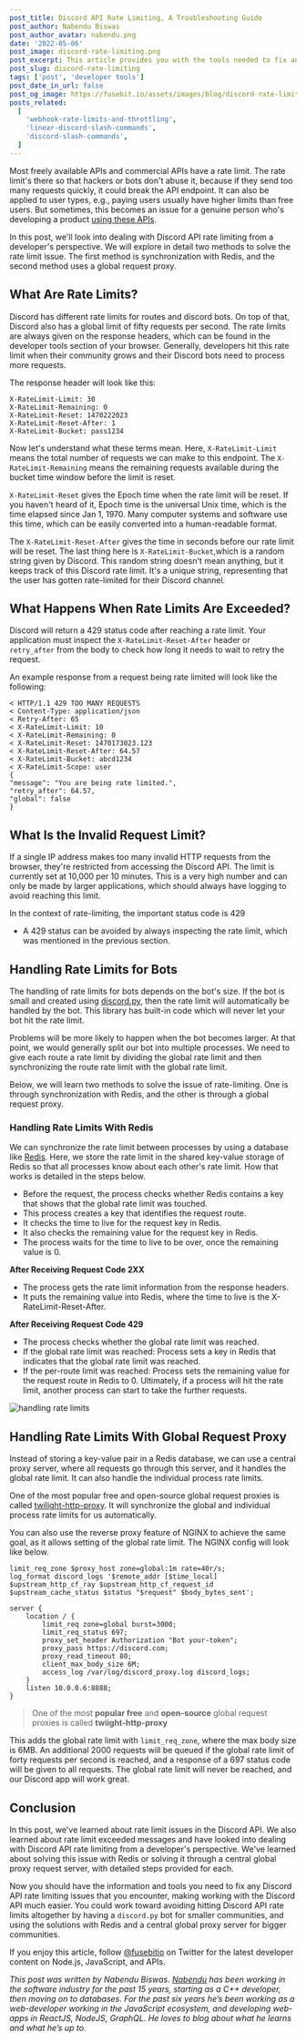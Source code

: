 ```yaml
---
post_title: Discord API Rate Limiting, A Troubleshooting Guide
post_author: Nabendu Biswas
post_author_avatar: nabendu.png
date: '2022-05-06'
post_image: discord-rate-limiting.png
post_excerpt: This article provides you with the tools needed to fix any Discord API rate limiting issues that you encounter, making it much easier.
post_slug: discord-rate-limiting
tags: ['post', 'developer tools']
post_date_in_url: false
post_og_image: https://fusebit.io/assets/images/blog/discord-rate-limiting.png
posts_related:
  [
    'webhook-rate-limits-and-throttling',
    'linear-discord-slash-commands',
    'discord-slash-commands',
  ]
---
```


Most freely available APIs and commercial APIs have a rate limit. The rate limit's there so that hackers or bots don't abuse it, because if they send too many requests quickly, it could break the API endpoint. It can also be applied to user types, e.g., paying users usually have higher limits than free users. But sometimes, this becomes an issue for a genuine person who's developing a product [using these APIs](https://fusebit.io/blog/webhook-rate-limits-and-throttling/). 

In this post, we'll look into dealing with Discord API rate limiting from a developer's perspective. We will explore in detail two methods to solve the rate limit issue. The first method is synchronization with Redis, and the second method uses a  global request proxy. 

## What Are Rate Limits?
Discord has different rate limits for routes and discord bots. On top of that, Discord also has a global limit of fifty requests per second. The rate limits are always given on the response headers, which can be found in the developer tools section of your browser. Generally, developers hit this rate limit when their community grows and their Discord bots need to process more requests. 

The response header will look like this: 

```
X-RateLimit-Limit: 30
X-RateLimit-Remaining: 0
X-RateLimit-Reset: 1470222023
X-RateLimit-Reset-After: 1
X-RateLimit-Bucket: pass1234
```

Now let's understand what these terms mean. Here, `X-RateLimit-Limit` means the total number of requests we can make to this endpoint. The `X-RateLimit-Remaining` means the remaining requests available during the bucket time window before the limit is reset.

`X-RateLimit-Reset` gives the Epoch time when the rate limit will be reset. If you haven't heard of it, Epoch time is the universal Unix time, which is the time elapsed since Jan 1, 1970. Many computer systems and software use this time, which can be easily converted into a human-readable format. 

The `X-RateLimit-Reset-After` gives the time in seconds before our rate limit will be reset. The last thing here is `X-RateLimit-Bucket`,which is a random string given by Discord. This random string doesn't mean anything, but it keeps track of this Discord rate limit. It's a unique string, representing that the user has gotten rate-limited for their Discord channel. 

## What Happens When Rate Limits Are Exceeded?

Discord will return a 429 status code after reaching a rate limit. Your application must inspect the `X-RateLimit-Reset-After` header or `retry_after` from the body to check how long it needs to wait to retry the request.

An example response from a request being rate limited will look like the following:

```http
< HTTP/1.1 429 TOO MANY REQUESTS
< Content-Type: application/json
< Retry-After: 65
< X-RateLimit-Limit: 10
< X-RateLimit-Remaining: 0
< X-RateLimit-Reset: 1470173023.123
< X-RateLimit-Reset-After: 64.57
< X-RateLimit-Bucket: abcd1234
< X-RateLimit-Scope: user
{
"message": "You are being rate limited.",
"retry_after": 64.57,
"global": false
}
```

## What Is the Invalid Request Limit?

If a single IP address makes too many invalid HTTP requests from the browser, they're restricted from accessing the Discord API. The limit is currently set at 10,000 per 10 minutes. This is a very high number and can only be made by larger applications, which should always have logging to avoid reaching this limit. 

In the context of rate-limiting, the important status code is 429

* A 429 status can be avoided by always inspecting the rate limit, which was mentioned in the previous section.

## Handling Rate Limits for Bots

The handling of rate limits for bots depends on the bot's size. If the bot is small and created using [discord.py](https://discordpy.readthedocs.io/en/stable/), then the rate limit will automatically be handled by the bot. This library has built-in code which will never let your bot hit the rate limit. 

Problems will be more likely to happen when the bot becomes larger. At that point, we would generally split our bot into multiple processes. We need to give each route a rate limit by dividing the global rate limit and then synchronizing the route rate limit with the global rate limit. 

Below, we will learn two methods to solve the issue of rate-limiting. One is through synchronization with Redis, and the other is through a global request proxy. 

### Handling Rate Limits With Redis

We can synchronize the rate limit between processes by using a database like [Redis](https://redis.io/). Here, we store the rate limit in the shared key-value storage of Redis so that all processes know about each other's rate limit. How that works is detailed in the steps below. 
* Before the request, the process checks whether Redis contains a key that shows that the global rate limit was touched.
* This process creates a key that identifies the request route.
* It checks the time to live for the request key in Redis.
* It also checks the remaining value for the request key in Redis.
* The process waits for the time to live to be over, once the remaining value is 0.

**After Receiving Request Code 2XX**

* The process gets the rate limit information from the response headers.
* It puts the remaining value into Redis, where the time to live is the X-RateLimit-Reset-After.

**After Receiving Request Code 429**

* The process checks whether the global rate limit was reached.
* If the global rate limit was reached: Process sets a key in Redis that indicates that the global rate limit was reached.
* If the per-route limit was reached: Process sets the remaining value for the request route in Redis to 0.
Ultimately, if a process will hit the rate limit, another process can start to take the further requests. 

![handling rate limits](handling-rate-limits.jpg 'handling-rate-limits')

## Handling Rate Limits With Global Request Proxy

Instead of storing a key-value pair in a Redis database, we can use a central proxy server, where all requests go through this server, and it handles the global rate limit. It can also handle the individual process rate limits. 

One of the most popular free and open-source global request proxies is called [twilight-http-proxy](https://github.com/twilight-rs/http-proxy). It will synchronize the global and individual process rate limits for us automatically. 

You can also use the reverse proxy feature of NGINX to achieve the same goal, as it allows setting of the global rate limit. The NGINX config will look like below. 

```http
limit_req_zone $proxy_host zone=global:1m rate=40r/s;
log_format discord_logs '$remote_addr [$time_local] 
$upstream_http_cf_ray $upstream_http_cf_request_id 
$upstream_cache_status $status "$request" $body_bytes_sent';

server {
    location / {
        limit_req zone=global burst=3000;
        limit_req_status 697;
        proxy_set_header Authorization "Bot your-token";
        proxy_pass https://discord.com;
        proxy_read_timeout 80;
        client_max_body_size 6M;
        access_log /var/log/discord_proxy.log discord_logs;
    }
    listen 10.0.0.6:8888;
}
```
> One of the most **popular free** and **open-source** global request proxies is called **twiight-http-proxy**

This adds the global rate limit with `limit_req_zone`, where the max body size is 6MB. An additional 2000 requests will be queued if the global rate limit of forty requests per second is reached, and a response of a 697 status code will be given to all requests. The global rate limit will never be reached, and our Discord app will work great. 

## Conclusion

In this post, we've learned about rate limit issues in the Discord API. We also learned about rate limit exceeded messages and have looked into dealing with Discord API rate limiting from a developer's perspective. We've learned about solving this issue with Redis or solving it through a central global proxy request server, with detailed steps provided for each. 

Now you should have the information and tools you need to fix any Discord API rate limiting issues that you encounter, making working with the Discord API much easier. You could work toward avoiding hitting Discord API rate limits altogether by having a `discord.py` bot for smaller communities, and using the solutions with Redis and a central global proxy server for bigger communities. 

If you enjoy this article, follow [@fusebitio](https://twitter.com/fusebitio) on Twitter for the latest developer content on Node.js, JavaScript, and APIs.

*This post was written by Nabendu Biswas. [Nabendu](https://thewebdev.tech/) has been working in the software industry for the past 15 years, starting as a C++ developer, then moving on to databases. For the past six years he’s been working as a web-developer working in the JavaScript ecosystem, and developing web-apps in ReactJS, NodeJS, GraphQL. He loves to blog about what he learns and what he’s up to.*

